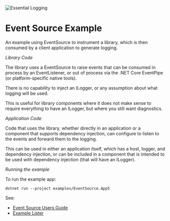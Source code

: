 ![Essential Logging](../../docs/images/diagnostics-logo-64.png)

# Event Source Example

An example using EventSource to instrument a library,
which is then consumed by a client application to generate
logging.

*Library Code*

The library uses a EventSource to raise events
that can be consumed in process by an EventListener,
or out of process via the .NET Core EventPipe
(or platform-specific native tools).

There is no capability to inject an ILogger, or any
assumption about what logging will be used.

This is useful for library components where it does not
make sense to require everything to have an ILogger, but
where you still want diagnostics.

*Application Code*

Code that uses the library, whether directly in an application
or a component that supports dependency injection, can 
configure to listen to the events and forward them to
the logging.

This can be used in either an application itself, which has a host,
logger, and dependency injection, or can be included in a 
component that is intended to be used with dependency injection
(that will have an ILogger).

*Running the example*

To run the example app:

```pwsh
dotnet run --project examples/EventSource.App5
```

See:
* [Event Source Users Guide](https://github.com/microsoft/dotnet-samples/blob/master/Microsoft.Diagnostics.Tracing/EventSource/docs/EventSource.md)
* [Example Lister](https://docs.microsoft.com/en-us/dotnet/api/microsoft.extensions.logging.eventsource.loggingeventsource?view=dotnet-plat-ext-5.0#examples)
